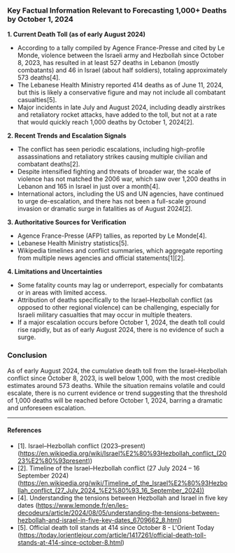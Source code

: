 ### Key Factual Information Relevant to Forecasting 1,000+ Deaths by October 1, 2024

**1. Current Death Toll (as of early August 2024)**
- According to a tally compiled by Agence France-Presse and cited by Le Monde, violence between the Israeli army and Hezbollah since October 8, 2023, has resulted in at least 527 deaths in Lebanon (mostly combatants) and 46 in Israel (about half soldiers), totaling approximately 573 deaths[4].
- The Lebanese Health Ministry reported 414 deaths as of June 11, 2024, but this is likely a conservative figure and may not include all combatant casualties[5].
- Major incidents in late July and August 2024, including deadly airstrikes and retaliatory rocket attacks, have added to the toll, but not at a rate that would quickly reach 1,000 deaths by October 1, 2024[2].

**2. Recent Trends and Escalation Signals**
- The conflict has seen periodic escalations, including high-profile assassinations and retaliatory strikes causing multiple civilian and combatant deaths[2].
- Despite intensified fighting and threats of broader war, the scale of violence has not matched the 2006 war, which saw over 1,200 deaths in Lebanon and 165 in Israel in just over a month[4].
- International actors, including the US and UN agencies, have continued to urge de-escalation, and there has not been a full-scale ground invasion or dramatic surge in fatalities as of August 2024[2].

**3. Authoritative Sources for Verification**
- Agence France-Presse (AFP) tallies, as reported by Le Monde[4].
- Lebanese Health Ministry statistics[5].
- Wikipedia timelines and conflict summaries, which aggregate reporting from multiple news agencies and official statements[1][2].

**4. Limitations and Uncertainties**
- Some fatality counts may lag or underreport, especially for combatants or in areas with limited access.
- Attribution of deaths specifically to the Israel–Hezbollah conflict (as opposed to other regional violence) can be challenging, especially for Israeli military casualties that may occur in multiple theaters.
- If a major escalation occurs before October 1, 2024, the death toll could rise rapidly, but as of early August 2024, there is no evidence of such a surge.

### Conclusion

As of early August 2024, the cumulative death toll from the Israel–Hezbollah conflict since October 8, 2023, is well below 1,000, with the most credible estimates around 573 deaths. While the situation remains volatile and could escalate, there is no current evidence or trend suggesting that the threshold of 1,000 deaths will be reached before October 1, 2024, barring a dramatic and unforeseen escalation.

---

#### References

- [1]. Israel–Hezbollah conflict (2023–present) (https://en.wikipedia.org/wiki/Israel%E2%80%93Hezbollah_conflict_(2023%E2%80%93present))
- [2]. Timeline of the Israel–Hezbollah conflict (27 July 2024 – 16 September 2024) (https://en.wikipedia.org/wiki/Timeline_of_the_Israel%E2%80%93Hezbollah_conflict_(27_July_2024_%E2%80%93_16_September_2024))
- [4]. Understanding the tensions between Hezbollah and Israel in five key dates (https://www.lemonde.fr/en/les-decodeurs/article/2024/08/05/understanding-the-tensions-between-hezbollah-and-israel-in-five-key-dates_6709662_8.html)
- [5]. Official death toll stands at 414 since October 8 - L'Orient Today (https://today.lorientlejour.com/article/1417261/official-death-toll-stands-at-414-since-october-8.html)